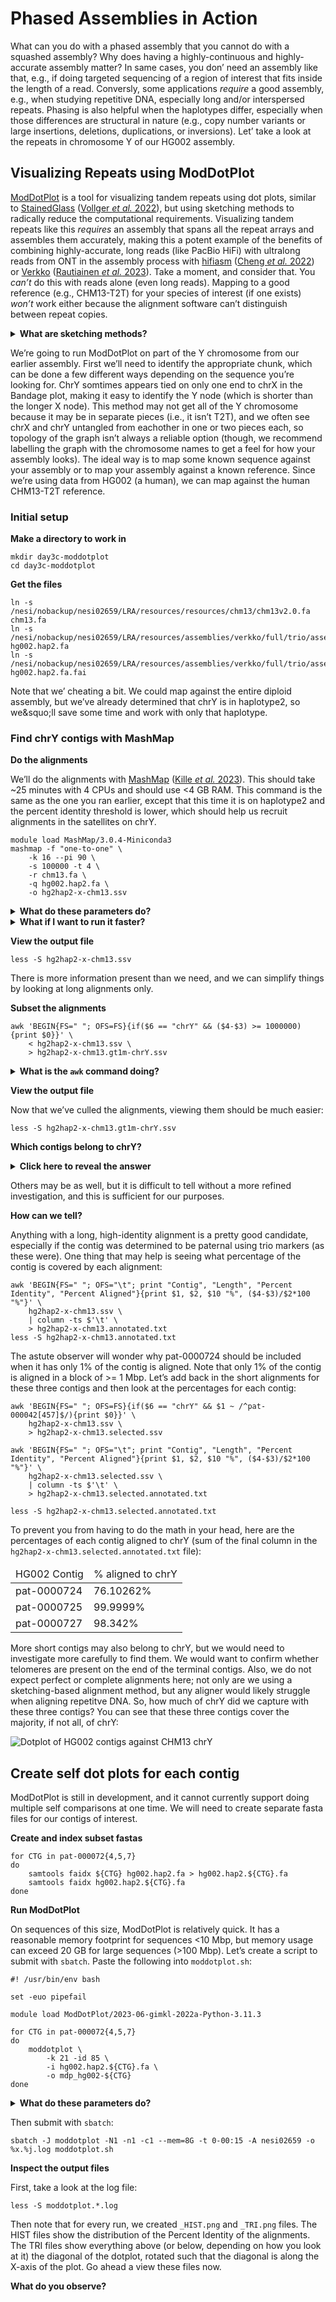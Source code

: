 # Phased Assemblies in Action

What can you do with a phased assembly that you cannot do with a squashed
assembly? Why does having a highly-continuous and highly-accurate assembly
matter? In same cases, you don&rsquo; need an assembly like that, e.g., if
doing targeted sequencing of a region of interest that fits inside the length
of a read. Conversly, some applications _require_ a good assembly, e.g., when
studying repetitive DNA, especially long and/or interspersed repeats. Phasing
is also helpful when the haplotypes differ, especially when those differences
are structural in nature (e.g., copy number variants or large insertions,
deletions, duplications, or inversions). Let&rsquo; take a look at the repeats
in chromosome Y of our HG002 assembly.

## Visualizing Repeats using ModDotPlot

[ModDotPlot](https://github.com/marbl/ModDotPlot) <!--([Sweeten _et al._ 2023](https://doi.org/##############))-->
is a tool for visualizing tandem repeats using dot plots, similar to
[StainedGlass](https://mrvollger.github.io/StainedGlass)
([Vollger _et al._ 2022](https://doi.org/10.1093/bioinformatics/btac018)), but
using sketching methods to radically reduce the computational requirements.
Visualizing tandem repeats like this _requires_ an assembly that spans all the
repeat arrays and assembles them accurately, making this a potent example of
the benefits of combining highly-accurate, long reads (like PacBio HiFi) with
ultralong reads from ONT in the assembly process with 
[hifiasm](https://github.com/chhylp123/hifiasm)
([Cheng _et al._ 2022](https://doi.org/10.1038/s41587-022-01261-x)) or
[Verkko](https://github.com/marbl/verkko)
([Rautiainen _et al._ 2023](https://doi.org/10.1038/s41587-023-01662-6)). Take
a moment, and consider that. You _can&rsquo;t_ do this with reads alone (even
long reads). Mapping to a good reference (e.g., CHM13-T2T) for your species of
interest (if one exists) _won&rsquo;t_ work either because the alignment
software can&rsquo;t distinguish between repeat copies.

<details>
    <summary>
        <strong>What are sketching methods?</strong>
    </summary>
    <p>
        &ldquo;Sketching&rdquo; is a technique to create reduced-representations
        of a sequence. The most widely-known option for sketching is probably
        minimizers, made particularly popular with tools like
        <a href="https://lh3.github.io/minimap2">minimap2</a>
        (<a href="https://doi.org/10.1093/bioinformatics/bty191">Li 2018</a>),
        which applies minimizers to the alignment problem. We discussed
        minimizers earlier when running MashMap. The minimizer for any given
        window is the lexicographically smallest canonical k-mer. Several
        variants to minimizers exist, e.g., syncmers, minmers, and modimizers,
        the latter of which is used in ModDotPlot. Each sketching method has
        different properties depending on how they select the subsequence used
        to represent a larger area, whether they allow overlaps, whether a
        certain density of representative sequences is enforced in any given
        window, whether the neighboring windows are dependent on eachother, etc.
        In general, the representative sequences are found by sliding along the
        sequence and selecting a representative subsequence in the given window.
    </p>
    <p>
        Many other tools use sketching in some way, here are a few examples:
        <ul>
            <li>
                <a href="https://github.com/marbl/Mash">Mash</a>
                (<a href="https://doi.org/10.1186/s13059-016-0997-x">Ondov <em>et al.</em> 2016</a>)
            </li>
            <li>
                <a href="https://github.com/marbl/MashMap">MashMap</a>
                (<a href="https://doi.org/10.1101/2023.05.16.540882">Kille <em>et al.</em> 2023</a>)
            </li>
            <li>
                <a href="https://github.com/maickrau/MBG">MBG</a>
                (<a href="https://doi.org/10.1093/bioinformatics/btab004">Rautiainen &amp; Marschall 2021</a>)
                <strong>
                    &lt;-- Used in
                    <a href="https://github.com/marbl/verkko">Verkko</a>
                    (<a href="https://doi.org/10.1038/s41587-023-01662-6">Rautiainen <em>et al.</em> 2023</a>)!
                </strong>
            </li>
            <li>
                <a href="https://github.com/chhylp123/hifiasm">hifiasm</a>
                (<a href="https://doi.org/10.1038/s41587-022-01261-x">Cheng <em>et al.</em> 2022</a>)
            </li>
        </ul>
    </p>
</details>

We&rsquo;re going to run ModDotPlot on part of the Y chromosome from our
earlier assembly. First we&rsquo;ll need to identify the appropriate chunk,
which can be done a few different ways depending on the sequence you&rsquo;re
looking for. ChrY somtimes appears tied on only one end to chrX in the Bandage
plot, making it easy to identify the Y node (which is shorter than the longer X
node). This method may not get all of the Y chromosome because it may be in
separate pieces (i.e., it isn&rsquo;t T2T), and we often see chrX and chrY
untangled from eachother in one or two pieces each, so topology of the graph
isn&rsquo;t always a reliable option (though, we recommend labelling the graph
with the chromosome names to get a feel for how your assembly looks). The ideal
way is to map some known sequence against your assembly or to map your assembly
against a known reference. Since we&rsquo;re using data from HG002 (a human), we
can map against the human CHM13-T2T reference.

### Initial setup

**Make a directory to work in**

```
mkdir day3c-moddotplot
cd day3c-moddotplot
```

**Get the files**

```
ln -s /nesi/nobackup/nesi02659/LRA/resources/resources/chm13/chm13v2.0.fa chm13.fa
ln -s /nesi/nobackup/nesi02659/LRA/resources/assemblies/verkko/full/trio/assembly/assembly.haplotype2.fasta hg002.hap2.fa
ln -s /nesi/nobackup/nesi02659/LRA/resources/assemblies/verkko/full/trio/assembly/assembly.haplotype2.fasta.fai hg002.hap2.fa.fai
```

Note that we&rsquo; cheating a bit. We could map against the entire diploid
assembly, but we&rsquo;ve already determined that chrY is in haplotype2, so
we&squo;ll save some time and work with only that haplotype.

### Find chrY contigs with MashMap

**Do the alignments**

We&rsquo;ll do the alignments with [MashMap](https://github.com/marbl/MashMap)
([Kille _et al._ 2023](https://doi.org/10.1101/2023.05.16.540882)). This should
take ~25 minutes with 4 CPUs and should use <4 GB RAM. This command is the same
as the one you ran earlier, except that this time it is on haplotype2 and the
percent identity threshold is lower, which should help us recruit alignments in
the satellites on chrY.
```
module load MashMap/3.0.4-Miniconda3
mashmap -f "one-to-one" \
    -k 16 --pi 90 \
    -s 100000 -t 4 \
    -r chm13.fa \
    -q hg002.hap2.fa \
    -o hg2hap2-x-chm13.ssv
```

<details>
    <summary>
        <strong>What do these parameters do?</strong>
    </summary>
    You can run <code>mashmap -h</code> to find out. Here are the options we
    used:
<pre><code>
-r <value>, --ref <value>
    an input reference file (fasta/fastq)[.gz]

-q <value>, --query <value>
    an input query file (fasta/fastq)[.gz]

-s <value>, --segLength <value>
    mapping segment length [default : 5,000]
    sequences shorter than segment length will be ignored

--perc_identity <value>, --pi <value>
    threshold for identity [default : 85]

-t <value>, --threads <value>
    count of threads for parallel execution [default : 1]

-o <value>, --output <value>
    output file name [default : mashmap.out]

-k <value>, --kmer <value>
    kmer size <= 16 [default : 16]

-f <value>, --filter_mode <value>
    filter modes in mashmap: 'map', 'one-to-one' or 'none' [default: map]
    'map' computes best mappings for each query sequence
    'one-to-one' computes best mappings for query as well as reference sequence
    'none' disables filtering</code></pre>
</details>

<!--
**Grab the MashMap alignments from earlier**
```
ln -s ../day3b_annotation/mashmap/asm-to-chm13.mashmap.out hg2hap2-x-chm13.ssv
```
-->

<details>
    <summary>
        <strong>What if I want to run it faster?</strong>
    </summary>
    Submit it as a job with <code>sbatch</code>. First copy the command into a
    script named <code>mashmap.sh</code> and change the number of threads to 16:

<pre><code>#! /usr/bin/env bash

set -euo pipefail

module load MashMap/3.0.4-Miniconda3

mashmap -f "one-to-one" \
    -k 16 --pi 90 \
    -s 100000 -t 16 \
    -r chm13.fa \
    -q hg002.hap2.fa \
    -o hg2hap2-x-chm13.ssv
</code></pre>


Then submit the job with <code>sbatch</code>:

<pre><code>sbatch -J mashmap -N1 -n1 -c16 --mem=8G -t 0-00:15 -A nesi02659 -o %x.%j.log mashmap.sh</code></pre>

</details>

**View the output file**

```
less -S hg2hap2-x-chm13.ssv
```

There is more information present than we need, and we can simplify things by
looking at long alignments only.

**Subset the alignments**

```
awk 'BEGIN{FS=" "; OFS=FS}{if($6 == "chrY" && ($4-$3) >= 1000000){print $0}}' \
    < hg2hap2-x-chm13.ssv \
    > hg2hap2-x-chm13.gt1m-chrY.ssv
```

<details>
    <summary>
        <strong>What is the <code>awk</code> command doing?</strong>
    </summary>
    This <code>awk</code> command is keeping only alignments (remember, one
    alignment is on each line of the file) that map to chrY; the sixth column
    is the "reference" or "target" sequence name. The third and fourth columns
    are respectively the start and stop positions of the aligned region on the
    "query" sequence (i.e., a contig from our assembly); thus, we&rsquo;re
    keeping only alignments that are 1 Mbp or longer. This also has the
    consequence of ignoring contigs that are shorter than 1 Mbp.
</details>

**View the output file**

Now that we&rsquo;ve culled the alignments, viewing them should be much easier:

```
less -S hg2hap2-x-chm13.gt1m-chrY.ssv
```

**Which contigs belong to chrY?**

<details>
    <summary>
        <strong>Click here to reveal the answer</strong>
    </summary>
    pat-0000724, pat-0000725,  and pat-0000727 are probably chrY.
</details>

Others may be as well, but it is difficult to tell without a more refined
investigation, and this is sufficient for our purposes.

**How can we tell?**

Anything with a long, high-identity alignment is a pretty good candidate,
especially if the contig was determined to be paternal using trio markers (as
these were). One thing that may help is seeing what percentage of the contig is
covered by each alignment:
```
awk 'BEGIN{FS=" "; OFS="\t"; print "Contig", "Length", "Percent Identity", "Percent Aligned"}{print $1, $2, $10 "%", ($4-$3)/$2*100 "%"}' \
    hg2hap2-x-chm13.ssv \
    | column -ts $'\t' \
    > hg2hap2-x-chm13.annotated.txt
less -S hg2hap2-x-chm13.annotated.txt
```

The astute observer will wonder why pat-0000724 should be included when
it has only 1% of the contig is aligned. Note that only 1% of the
contig is aligned in a block of &gt;= 1 Mbp. Let&rsquo;s add back in
the short alignments for these three contigs and then look at the
percentages for each contig:

```
awk 'BEGIN{FS=" "; OFS=FS}{if($6 == "chrY" && $1 ~ /^pat-000042[457]$/){print $0}}' \
    hg2hap2-x-chm13.ssv \
    > hg2hap2-x-chm13.selected.ssv

awk 'BEGIN{FS=" "; OFS="\t"; print "Contig", "Length", "Percent Identity", "Percent Aligned"}{print $1, $2, $10 "%", ($4-$3)/$2*100 "%"}' \
    hg2hap2-x-chm13.selected.ssv \
    | column -ts $'\t' \
    > hg2hap2-x-chm13.selected.annotated.txt

less -S hg2hap2-x-chm13.selected.annotated.txt
```

To prevent you from having to do the math in your head, here are the
percentages of each contig aligned to chrY (sum of the final column in
the `hg2hap2-x-chm13.selected.annotated.txt` file):

<table>
    <thead>
        <td>
            HG002 Contig
        </td>
        <td>
            % aligned to chrY
        </td>
    </thead>
    <tr>
        <td>
            pat-0000724
        </td>
        <td>
            76.10262%
        </td>
    </tr>
    <tr>
        <td>
            pat-0000725
        </td>
        <td>
            99.9999%
        </td>
    </tr>
    <tr>
        <td>
            pat-0000727
        </td>
        <td>
            98.342%
        </td>
    </tr>
</table>

More short contigs may also belong to chrY, but we would need to investigate
more carefully to find them. We would want to confirm whether telomeres are
present on the end of the terminal contigs. Also, we do not expect perfect or
complete alignments here; not only are we using a sketching-based alignment
method, but any aligner would likely struggle when aligning repetitve DNA. So,
how much of chrY did we capture with these three contigs? You can see that
these three contigs cover the majority, if not all, of chrY:

<img src="https://github.com/human-pangenomics/hprc-tutorials/blob/GA-workshop/assembly/genomics_aotearoa/images/assembly-in-action/mashmap_hg002-x-chm13_chrY.png?raw=true" alt="Dotplot of HG002 contigs against CHM13 chrY">

## Create self dot plots for each contig
ModDotPlot is still in development, and it cannot currently support doing
multiple self comparisons at one time. We will need to create separate fasta
files for our contigs of interest.

**Create and index subset fastas**

```
for CTG in pat-000072{4,5,7}
do
    samtools faidx ${CTG} hg002.hap2.fa > hg002.hap2.${CTG}.fa
    samtools faidx hg002.hap2.${CTG}.fa
done
```

**Run ModDotPlot**

On sequences of this size, ModDotPlot is relatively quick. It has a reasonable
memory footprint for sequences <10 Mbp, but memory usage can exceed 20 GB for
large sequences (>100 Mbp). Let&rsquo;s create a script to submit with
`sbatch`. Paste the following into `moddotplot.sh`:
```
#! /usr/bin/env bash

set -euo pipefail

module load ModDotPlot/2023-06-gimkl-2022a-Python-3.11.3

for CTG in pat-000072{4,5,7}
do
    moddotplot \
        -k 21 -id 85 \
        -i hg002.hap2.${CTG}.fa \
        -o mdp_hg002-${CTG}
done
```

<details>
    <summary>
        <strong>What do these parameters do?</strong>
    </summary>
    You can run <code>moddotplot -h</code> to find out (and enjoy some excellent
    ASCII art). Here are the options we used:
<pre><code>Required input:
  -i INPUT [INPUT ...], --input INPUT [INPUT ...]
                        Path to input fasta file(s)

Mod.Plot distance matrix commands:
  -k KMER, --kmer KMER  k-mer length. Must be < 32 (default: 21)

  -id IDENTITY, --identity IDENTITY
                        Identity cutoff threshold. (default: 80)

  -o OUTPUT, --output OUTPUT
                        Name for bed file and plots. Will be set to input fasta file name if not provided. (default: None)</code></pre>
</details>

Then submit with `sbatch`:
```
sbatch -J moddotplot -N1 -n1 -c1 --mem=8G -t 0-00:15 -A nesi02659 -o %x.%j.log moddotplot.sh
```

**Inspect the output files**

First, take a look at the log file:
```
less -S moddotplot.*.log
```

Then note that for every run, we created `_HIST.png` and `_TRI.png` files. The
HIST files show the distribution of the Percent Identity of the alignments. The
TRI files show everything above (or below, depending on how you look at it) the
diagonal of the dotplot, rotated such that the diagonal is along the X-axis of
the plot. Go ahead a view these files now.

**What do you observe?**

